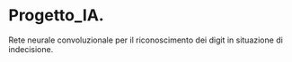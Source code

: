 # Progetto_IA.

Rete neurale convoluzionale per il riconoscimento dei digit in situazione
di indecisione.
